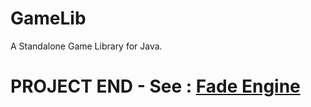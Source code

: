 # GameLib
A Standalone Game Library for Java.


# PROJECT END - See : [Fade Engine](https://github.com/Charlito33/FadeEngine)
